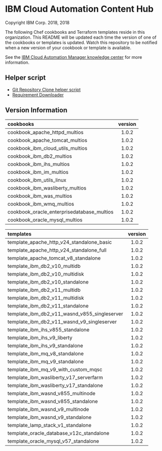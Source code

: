 
# IBM Cloud Automation Content Hub

Copyright IBM Corp. 2018, 2018

The following Chef cookbooks and Terraform templates reside in this organization. This README will be updated each time the version of one of the cookbooks or templates is updated. Watch this repository to be notified when a new version of your cookbook or template is available.

See the [IBM Cloud Automation Manager knowledge center](https://www.ibm.com/support/knowledgecenter/en/SS2L37/kc_welcome.html) for more information.

## Helper script
 - [Git Repository Clone helper script](bin/cloneGitRepositories/)
 - [Requirement Downloader](bin/prereqDownloader/)

## Version Information



|cookbooks|version|
|:----------|:---------------:|
| cookbook_apache_httpd_multios | 1.0.2 |
| cookbook_apache_tomcat_multios | 1.0.2 |
| cookbook_ibm_cloud_utils_multios | 1.0.2 |
| cookbook_ibm_db2_multios | 1.0.2 |
| cookbook_ibm_ihs_multios | 1.0.2 |
| cookbook_ibm_im_multios | 1.0.2 |
| cookbook_ibm_utils_linux | 1.0.2 |
| cookbook_ibm_wasliberty_multios | 1.0.2 |
| cookbook_ibm_was_multios | 1.0.2 |
| cookbook_ibm_wmq_multios | 1.0.2 |
| cookbook_oracle_enterprisedatabase_multios | 1.0.2 |
| cookbook_oracle_mysql_multios | 1.0.2 |


|templates|version|
|:----------|:---------------:|
| template_apache_http_v24_standalone_basic | 1.0.2 |
| template_apache_http_v24_standalone_full | 1.0.2 |
| template_apache_tomcat_v8_standalone | 1.0.2 |
| template_ibm_db2_v10_multidb | 1.0.2 |
| template_ibm_db2_v10_multidisk | 1.0.2 |
| template_ibm_db2_v10_standalone | 1.0.2 |
| template_ibm_db2_v11_multidb | 1.0.2 |
| template_ibm_db2_v11_multidisk | 1.0.2 |
| template_ibm_db2_v11_standalone | 1.0.2 |
| template_ibm_db2_v11_wasnd_v855_singleserver | 1.0.2 |
| template_ibm_db2_v11_wasnd_v9_singleserver | 1.0.2 |
| template_ibm_ihs_v855_standalone | 1.0.2 |
| template_ibm_ihs_v9_liberty | 1.0.2 |
| template_ibm_ihs_v9_standalone | 1.0.2 |
| template_ibm_mq_v8_standalone | 1.0.2 |
| template_ibm_mq_v9_standalone | 1.0.2 |
| template_ibm_mq_v9_with_custom_mqsc | 1.0.2 |
| template_ibm_wasliberty_v17_serverfarm | 1.0.2 |
| template_ibm_wasliberty_v17_standalone | 1.0.2 |
| template_ibm_wasnd_v855_multinode | 1.0.2 |
| template_ibm_wasnd_v855_standalone | 1.0.2 |
| template_ibm_wasnd_v9_multinode | 1.0.2 |
| template_ibm_wasnd_v9_standalone | 1.0.2 |
| template_lamp_stack_v1_standalone | 1.0.2 |
| template_oracle_database_v12c_standalone | 1.0.2 |
| template_oracle_mysql_v57_standalone | 1.0.2 |
